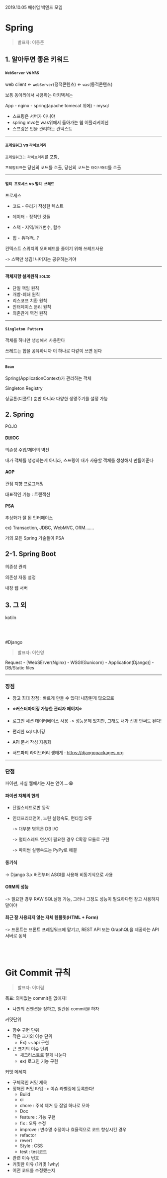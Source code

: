 2019.10.05 매쉬업 백엔드 모임

# Spring

>  발표자: 이동준

## 1. 알아두면 좋은 키워드

#### `WebServer` vs `WAS`

web client <- `webServer`(정적콘텐츠) <- `was`(동적콘텐츠)

보통 동아리에서 사용하는 아키텍쳐는

App - nginx - spring(apache tomecat 위에) - mysql

* 스프링은 서버가 아니야
* spring mvc는 was위에서 돌아가는 웹 어플리케이션
* 스프링은 빈을 관리하는 컨텍스트

---

#### `프레임워크` vs `라이브러리`

`프레임워크`는 `라이브러리`를 포함,

`프레임워크`는 당신의 코드를 호출, 당신의 코드는 `라이브러리`를 호출

---

#### `멀티 프로세스` vs `멀티 쓰레드`

프로세스

* 코드 - 우리가 작성한 텍스트

* 데이터 - 정적인 것들

* 스택 - 지역/매개변수, 함수

* 힙 - *뭐더라...?*

컨텍스트 스위치의 오버헤드를 줄이기 위해 쓰레드사용

-> 스택만 생김! 나머지는 공유하는거야

---

#### 객체지향 설계원칙 `SOLID`

- 단일 책임 원칙
- 개방-폐쇄 원칙
- 리스코프 치환 원칙
- 인터페이스 분리 원칙
- 의존관계 역전 원칙

---

#### `Singleton Pattern`

객체를 하나만 생성해서 사용한다

쓰레드는 힙을 공유하니까 이 하나로 다같이 쓰면 된다

---

#### `Bean`

Spring(ApplicationContext)가 관리하는 객체

Singleton Registry

싱글톤(디폴트) 뿐만 아니라 다양한 생명주기를 설정 가능

## 2. Spring

POJO

#### DI/IOC

의존성 주입/제어의 역전

내가 객체를 생성하는게 아니라, 스프링이 내가 사용할 객체를 생성해서 만들어준다

#### AOP

관점 지향 프로그래밍

대표적인 기능 : 트랜잭션

#### PSA

추상화가 잘 된 인터페이스

ex) Transaction, JDBC, WebMVC, ORM.......

거의 모든 Spring 기술들이 PSA

## 2-1. Spring Boot

의존성 관리

의존성 자동 설정

내장 웹 서버

## 3. 그 외

kotiln

<br><br>

#Django

> 발표자: 이한영

Request - [WebSErver(Nginx) - WSGI(Gunicorn) - Application(Django)] - DB/Static files

---

### 장점

* 장고 최대 장점 : 빠르게 만들 수 있다! 내장된게 많으므로
* **⭐️커스터마이징 가능한 관리자 페이지⭐️**

* 로그인 세션 데이터베이스 사용 -> 성능문제 있지만, 그래도 내가 신경 안써도 된다!
* 편리한 sql 디버깅
* API 문서 작성 자동화

* 서드파티 라이브러리 생태계 : https://djangopackages.org

---

### 단점

파이썬, 사실 웹에서는 지는 언어....😭

#### 파이썬 자체의 한계

- 단일스레드로만 동작

- 인터프리터언어, 느린 실행속도, 런타임 오류

  -> 대부분 병목은 DB I/O

  -> 멀티스레드 연산이 필요한 경우 C확장 모듈로 구현

  -> 파이썬 실행속도는 PyPy로 해결

#### 동기식

-> Django 3.x 버전부터 ASGI를 사용해 비동기식으로 사용

#### ORM의 성능

-> 필요한 경우 RAW SQL실행 가능, 그러나 그정도 성능이 필요하다면 장고 사용하지 말아야

#### 최근 잘 사용되지 않는 자체 템플릿(HTML + Form)

-> 프론트는 프론트 프레임워크에 맡기고, REST API 또는 GraphQL을 제공하는 API 서버로 동작

<br><br>

# Git Commit 규칙

> 발표자: 이미림

목표: 의미없는 commit을 없애자!

* 나만의 컨벤션을 정하고, 일관된 commit을 하자



커밋단위

* 함수 구현 단위
* 작은 크기의 이슈 단위
  * Ex) ~~api 구현
* 큰 크기의 이슈 단위
  * 체크리스트로 잘게 나눈다
  * ex) 로그인 기능 구현



커밋 메세지

* 구체적인 커밋 제목
* 정해진 커밋 타입 -> 이슈 라벨링에 등록한다!
  * Build
  * ci
  * chore : 주석 제거 등 잡일 하나로 모아
  * Doc
  * feature : 기능 구현
  * fix : 오류 수정
  * improve : 변수명 수정이나 효율적으로 코드 향상시킨 경우
  * refactor
  * revert
  * Style : CSS
  * test : test코드
* 관련 이슈 번호
* 커밋한 이유 (1커밋 1why)
* 어떤 코드를 수정했는지